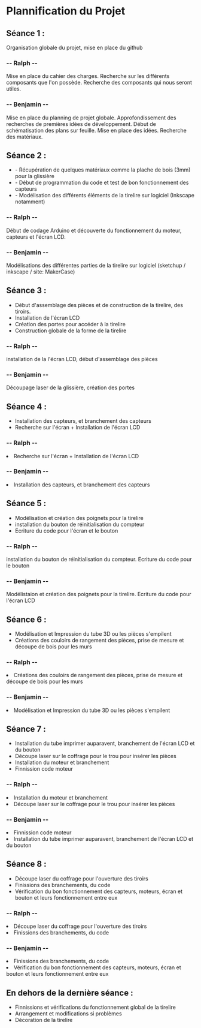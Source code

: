 # Plannification du Projet #

## Séance 1 : ##

<p> Organisation globale du projet, mise en place du github </p>
  
<h3> -- Ralph -- </h3> 

<p> Mise en place du cahier des charges. Recherche sur les différents composants que l'on possède. Recherche des composants qui nous seront utiles. </p>

<h3>-- Benjamin --</h3>
  
<p> Mise en place du planning de projet globale. Approfondissement des recherches de premières idées de développement. Début de schématisation des plans sur feuille. Mise en place des idées. Recherche des matériaux. </p>



## Séance 2 : ##

<ul>
  <li> - Récupération de quelques matériaux comme la plache de bois (3mm) pour la glissière </li>
  <li> - Début de programmation du code et test de bon fonctionnement des capteurs </li>
  <li> - Modélisation des différents éléments de la tirelire sur logiciel (Inkscape notamment)</li>
</ul>

<h3> -- Ralph -- </h3> 
  <p> Début de codage Arduino et découverte du fonctionnement du moteur, capteurs et l'écran LCD.</p>
<h3>-- Benjamin --</h3>
  <p> Modélisations des différentes parties de la tirelire sur logiciel (sketchup / inkscape / site: MakerCase) </p>



## Séance 3 : ##

<ul>
  <li> Début d'assemblage des pièces et de construction de la tirelire, des tiroirs. </li>
  <li> Installation de l'écran LCD </li>
  <li> Création des portes pour accéder à la tirelire </li>
  <li> Construction globale de la forme de la tirelire </li>
</ul>
  
<h3> -- Ralph -- </h3> 
  <p> installation de la l'écran LCD, début d'assemblage des pièces </p>
<h3>-- Benjamin --</h3>
  <p> Découpage laser de la glissière, création des portes </p>

## Séance 4 : ##

<ul>
  <li> Installation des capteurs, et branchement des capteurs </li>
  <li> Recherche sur l'écran + Installation de l'écran LCD </li>
</ul>
  
<h3> -- Ralph -- </h3> 
  <li> Recherche sur l'écran + Installation de l'écran LCD </li>
<h3>-- Benjamin --</h3>
  <li> Installation des capteurs, et branchement des capteurs </li>


## Séance 5 : ##

<ul>
  <li> Modélisation et création des poignets pour la tirelire </li>
  <li> installation du bouton de réinitialisation du compteur </li>
  <li> Ecriture du code pour l'écran et le bouton </li>
</ul>
  
<h3> -- Ralph -- </h3> 
  <p> installation du bouton de réinitialisation du compteur. Ecriture du code pour le bouton </p>
<h3>-- Benjamin --</h3>
  <p> Modélistaion et création des poignets pour la tirelire. Ecriture du code pour l'écran LCD </p>

## Séance 6 : ##

<ul>
  <li> Modélisation et Impression du tube 3D ou les pièces s'empilent </li>
  <li> Créations des couloirs de rangement des pièces, prise de mesure et découpe de bois pour les murs </li>
</ul>
  
<h3> -- Ralph -- </h3> 
  <li> Créations des couloirs de rangement des pièces, prise de mesure et découpe de bois pour les murs </li>
<h3>-- Benjamin --</h3>
  <li> Modélisation et Impression du tube 3D ou les pièces s'empilent </li>

## Séance 7 : ##
    
<ul>
  <li> Installation du tube imprimer auparavent, branchement de l'écran LCD et du bouton </li>
  <li> Découpe laser sur le coffrage pour le trou pour insérer les pièces </li>
  <li> Installation du moteur et branchement </li>
  <li> Finnission code moteur </li>
  
</ul>
  
<h3> -- Ralph -- </h3> 
  <li> Installation du moteur et branchement </li>
  <li> Découpe laser sur le coffrage pour le trou pour insérer les pièces </li>
<h3>-- Benjamin --</h3>
  <li> Finnission code moteur </li>
  <li> Installation du tube imprimer auparavent, branchement de l'écran LCD et du bouton </li>

## Séance 8 : ##
    
<ul>
  <li> Découpe laser du coffrage pour l'ouverture des tiroirs </li>
  <li> Finissions des branchements, du code </li>
  <li> Vérification du bon fonctionnement des capteurs, moteurs, écran et bouton et leurs fonctionnement entre eux </li>
</ul>
  
<h3> -- Ralph -- </h3> 
  <li> Découpe laser du coffrage pour l'ouverture des tiroirs </li>
  <li> Finissions des branchements, du code </li>
<h3>-- Benjamin --</h3>
  <li> Finissions des branchements, du code </li>
  <li> Vérification du bon fonctionnement des capteurs, moteurs, écran et bouton et leurs fonctionnement entre eux </li>

## En dehors de la dernière séance : ##
    
<ul>
  <li> Finnissions et vérifications du fonctionnement global de la tirelire </li>
  <li> Arrangement et modifications si problèmes </li>
  <li> Décoration de la tirelire </li>
</ul>
  

